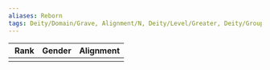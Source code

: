 ```yaml
---
aliases: Reborn
tags: Deity/Domain/Grave, Alignment/N, Deity/Level/Greater, Deity/Group/Thediac
---
```

| Rank | Gender | Alignment |
|:-:|:-:|:-:|
||||
